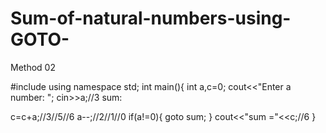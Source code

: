 # Sum-of-natural-numbers-using-GOTO-
Method 02


#include<iostream>
using namespace std;
int main(){
int a,c=0;
cout<<"Enter a number: ";
cin>>a;//3
sum:

c=c+a;//3//5//6
a--;//2//1//0
if(a!=0){
goto sum;
}
cout<<"sum ="<<c;//6
}
